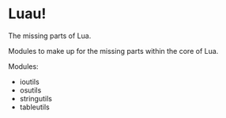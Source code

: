 Luau!
====

The missing parts of Lua.

Modules to make up for the missing parts within the core of Lua.

Modules:
* ioutils
* osutils
* stringutils
* tableutils